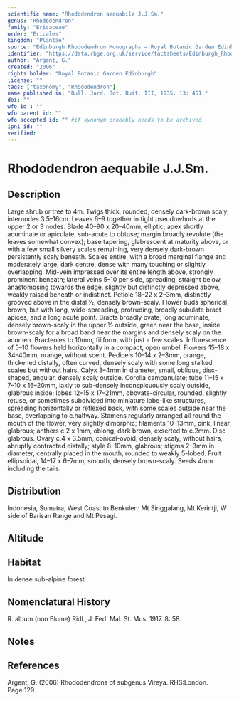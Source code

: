 ```yaml
---
scientific name: "Rhododendron aequabile J.J.Sm."
genus: "Rhododendron"
family: "Ericaceae"
order: "Ericales"
kingdom: "Plantae"
source: "Edinburgh Rhododendron Monographs – Royal Botanic Garden Edinburgh"
identifier: "https://data.rbge.org.uk/service/factsheets/Edinburgh_Rhododendron_Monographs.xhtml"
author: "Argent, G."
created: "2006"
rights holder: "Royal Botanic Garden Edinburgh"
license: ""
tags: ["taxonomy", "Rhododendron"]
name published in: "Bull. Jard. Bot. Buit. III, 1935. 13: 451."
doi: ""
wfo id : ""
wfo parent id: ""
wfo accepted id: "" #if synonym probably needs to be archived.                      
ipni id: ""
verified:
---
```


                       

# Rhododendron aequabile J.J.Sm.

## Description
Large shrub or tree to 4m. Twigs thick, rounded, densely dark-brown scaly; internodes 3.5–16cm. Leaves 6–9 together in tight pseudowhorls at the upper 2 or 3 nodes. Blade 40–90 x 20–40mm, elliptic; apex shortly acuminate or apiculate, sub-acute to obtuse; margin broadly revolute (the leaves somewhat convex); base tapering, glabrescent at maturity above, or with a few small silvery scales remaining, very densely dark-brown persistently scaly beneath. Scales entire, with a broad marginal flange and moderately large, dark centre, dense with many touching or slightly overlapping. Mid-vein impressed over its entire length above, strongly prominent beneath; lateral veins 5–10 per side, spreading, straight below, anastomosing towards the edge, slightly but distinctly depressed above, weakly raised beneath or indistinct. Petiole 18–22 x 2–3mm, distinctly grooved above in the distal ½, densely brown-scaly. Flower buds spherical, brown, but with long, wide-spreading, protruding, broadly subulate bract apices, and a long acute point. Bracts broadly ovate, long acuminate, densely brown-scaly in the upper ½ outside, green near the base, inside brown-scaly for a broad band near the margins and densely scaly on the acumen. Bracteoles to 10mm, filiform, with just a few scales. Inflorescence of 5–10 flowers held horizontally in a compact, open umbel. Flowers 15–18 x 34–40mm, orange, without scent. Pedicels 10–14 x 2–3mm, orange, thickened distally, often curved, densely scaly with some long stalked scales but without hairs. Calyx 3–4mm in diameter, small, oblique, disc-shaped, angular, densely scaly outside. Corolla campanulate; tube 11–15 x 7–10 x 16–20mm, laxly to sub-densely inconspicuously scaly outside, glabrous inside; lobes 12–15 x 17–21mm, obovate-circular, rounded, slightly retuse, or sometimes subdivided into miniature lobe-like structures, spreading horizontally or reflexed back, with some scales outside near the base, overlapping to c.halfway. Stamens regularly arranged all round the mouth of the flower, very slightly dimorphic; filaments 10–13mm, pink, linear, glabrous; anthers c.2 x 1mm, oblong, dark brown, exserted to c.2mm. Disc glabrous. Ovary c.4 x 3.5mm, conical-ovoid, densely scaly, without hairs, abruptly contracted distally; style 8–10mm, glabrous; stigma 2–3mm in diameter, centrally placed in the mouth, rounded to weakly 5-lobed. Fruit ellipsoidal, 14–17 x 6–7mm, smooth, densely brown-scaly. Seeds 4mm including the tails.

## Distribution
Indonesia, Sumatra, West Coast to Benkulen: Mt Singgalang, Mt Kerintji, W side of Barisan Range and Mt Pesagi.

## Altitude


## Habitat
In dense sub-alpine forest

## Nomenclatural History
R. album (non Blume) Ridl., J. Fed. Mal. St. Mus. 1917. 8: 58.
                       
## Notes


## References

Argent, G. (2006) Rhododendrons of subgenus Vireya. RHS:London. Page:129
